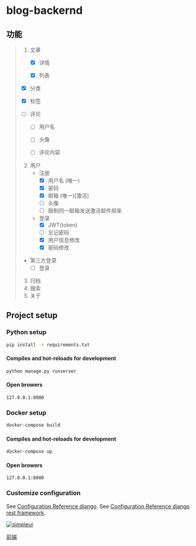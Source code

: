 # blog-backernd

## 功能

> 1. 文章
>    - [x] 详情
>    
>    - [x] 列表
>    
> 	- [x] 分类
>
>    - [x] 标签
>
>    + [ ] 评论
>
>      - [ ] 用户名
> 		- [ ] 头像
>    
>      - [ ] 评论内容
>
>
> 2. 用户
>    + 注册
>      - [x] 用户名 (唯一)
>      - [x] 密码
>      - [x] 邮箱 (唯一)[激活]
>      - [ ] 头像
>      - [ ] 限制同一邮箱发送激活邮件频率
>
>    + 登录
>      - [x] JWT(token) 
>      - [ ] 忘记密码
>      - [x] 用户信息修改
> 	  	- [x] 密码修改
> 	+ 第三方登录
> 	   - [ ] 登录
> 3. 归档
> 4. 搜索
> 5. 关于



## Project setup

### Python setup
```sh
pip install -r requirements.txt
```

#### Compiles and hot-reloads for development
```sh
python manage.py runserver
```

#### Open browers 
```
127.0.0.1:8000
```

### Docker setup
```sh
docker-compose build
```
#### Compiles and hot-reloads for development
```sh
docker-compose up
```
#### Open browers  
```
127.0.0.1:8000
```

### Customize configuration
See [Configuration Reference django](https://www.djangoproject.com/).
See [Configuration Reference django rest framework](https://www.django-rest-framework.org/).


[![simpleui](https://img.shields.io/badge/developing%20with-Simpleui-2077ff.svg)](https://github.com/newpanjing/simpleui)

[^_^]: 
[前端](https://github.com/Chris-xcc/myBlog)

